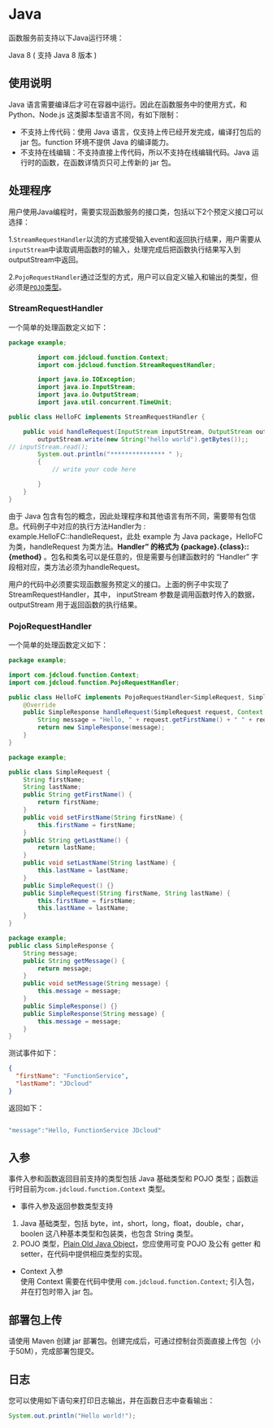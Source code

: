 # Java
函数服务前支持以下Java运行环境：

Java 8 ( 支持 Java 8 版本 )

## 使用说明

Java 语言需要编译后才可在容器中运行。因此在函数服务中的使用方式，和 Python、Node.js 这类脚本型语言不同，有如下限制：

- 不支持上传代码：使用 Java 语言，仅支持上传已经开发完成，编译打包后的 jar 包。function 环境不提供 Java 的编译能力。
- 不支持在线编辑：不支持直接上传代码，所以不支持在线编辑代码。Java 运行时的函数，在函数详情页只可上传新的 jar 包。



## 处理程序
用户使用Java编程时，需要实现函数服务的接口类，包括以下2个预定义接口可以选择：

1.`StreamRequestHandler`以流的方式接受输入event和返回执行结果，用户需要从`inputStream`中读取调用函数时的输入，处理完成后把函数执行结果写入到outputStream中返回。

2.`PojoRequestHandler`通过泛型的方式，用户可以自定义输入和输出的类型，但必须是[`POJO`类型](https://en.wikipedia.org/wiki/Plain_old_Java_object?spm=a2c4g.11186623.2.22.3b81481cbm3tHM)。

### StreamRequestHandler
一个简单的处理函数定义如下：

```Java
package example;

        import com.jdcloud.function.Context;
        import com.jdcloud.function.StreamRequestHandler;

        import java.io.IOException;
        import java.io.InputStream;
        import java.io.OutputStream;
        import java.util.concurrent.TimeUnit;

public class HelloFC implements StreamRequestHandler {

    public void handleRequest(InputStream inputStream, OutputStream outputStream, Context context) throws IOException {
        outputStream.write(new String("hello world").getBytes());;
// inputStream.read();
        System.out.println("*************** " );
        {
            // write your code here

        }
    }
}
```



由于 Java 包含有包的概念，因此处理程序和其他语言有所不同，需要带有包信息。代码例子中对应的执行方法Handler为 : example.HelloFC::handleRequest，此处 example 为 Java package，HelloFC 为类，handleRequest 为类方法。**Handler” 的格式为 {package}.{class}::{method}** 。包名和类名可以是任意的，但是需要与创建函数时的 “Handler” 字段相对应，类方法必须为handleRequest。

用户的代码中必须要实现函数服务预定义的接口。上面的例子中实现了StreamRequestHandler，其中， inputStream 参数是调用函数时传入的数据，outputStream 用于返回函数的执行结果。


### PojoRequestHandler
一个简单的处理函数定义如下：

```Java
package example;

import com.jdcloud.function.Context;
import com.jdcloud.function.PojoRequestHandler;

public class HelloFC implements PojoRequestHandler<SimpleRequest, SimpleResponse> {
    @Override
    public SimpleResponse handleRequest(SimpleRequest request, Context context) {
        String message = "Hello, " + request.getFirstName() + " " + request.getLastName();
        return new SimpleResponse(message);
    }
}
```


```Java
package example;

public class SimpleRequest {
    String firstName;
    String lastName;
    public String getFirstName() {
        return firstName;
    }
    public void setFirstName(String firstName) {
        this.firstName = firstName;
    }
    public String getLastName() {
        return lastName;
    }
    public void setLastName(String lastName) {
        this.lastName = lastName;
    }
    public SimpleRequest() {}
    public SimpleRequest(String firstName, String lastName) {
        this.firstName = firstName;
        this.lastName = lastName;
    }
}

```

```Java
package example;
public class SimpleResponse {
    String message;
    public String getMessage() {
        return message;
    }
    public void setMessage(String message) {
        this.message = message;
    }
    public SimpleResponse() {}
    public SimpleResponse(String message) {
        this.message = message;
    }
}
```

测试事件如下：
```JSON
{
  "firstName": "FunctionService",
  "lastName": "JDcloud"
}

```
返回如下：

```Java

"message":"Hello, FunctionService JDcloud"

```


## 入参

事件入参和函数返回目前支持的类型包括 Java 基础类型和 POJO 类型；函数运行时目前为`com.jdcloud.function.Context` 类型。

- 事件入参及返回参数类型支持
1. Java 基础类型，包括 byte，int，short，long，float，double，char，boolen 这八种基本类型和包装类，也包含 String 类型。           
2. POJO 类型，[Plain Old Java Object](https://en.wikipedia.org/wiki/Plain_old_Java_object?spm=a2c4g.11186623.2.22.3b81481cbm3tHM)，您应使用可变 POJO 及公有 getter 和 setter，在代码中提供相应类型的实现。
- Context 入参              
使用 Context 需要在代码中使用 `com.jdcloud.function.Context`; 引入包，并在打包时带入 jar 包。


## 部署包上传

请使用 Maven 创建 jar 部署包。创建完成后，可通过控制台页面直接上传包（小于50M），完成部署包提交。

## 日志

您可以使用如下语句来打印日志输出，并在函数日志中查看输出：
```Java
System.out.println("Hello world!");
```
